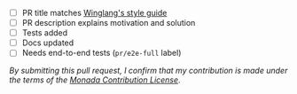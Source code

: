 - [ ] PR title matches [Winglang's style guide](https://docs.winglang.io/contributors/pull_requests#how-are-pull-request-titles-formatted)
- [ ] PR description explains motivation and solution
- [ ] Tests added
- [ ] Docs updated
- [ ] Needs end-to-end tests (`pr/e2e-full` label)

*By submitting this pull request, I confirm that my contribution is made under the terms of the [Monada Contribution License](https://docs.winglang.io/terms-and-policies/contribution-license.html)*.